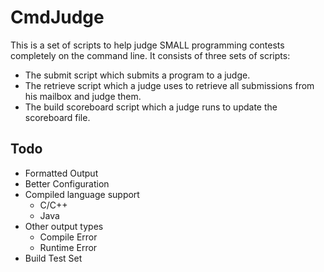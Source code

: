 CmdJudge
========

This is a set of scripts to help judge SMALL programming contests completely on the command line. It consists of three sets of scripts:
* The submit script which submits a program to a judge.
* The retrieve script which a judge uses to retrieve all submissions from his mailbox and judge them.
* The build scoreboard script which a judge runs to update the scoreboard file.

Todo
----
* Formatted Output
* Better Configuration
* Compiled language support
    * C/C++
    * Java
* Other output types
    * Compile Error
    * Runtime Error
* Build Test Set
